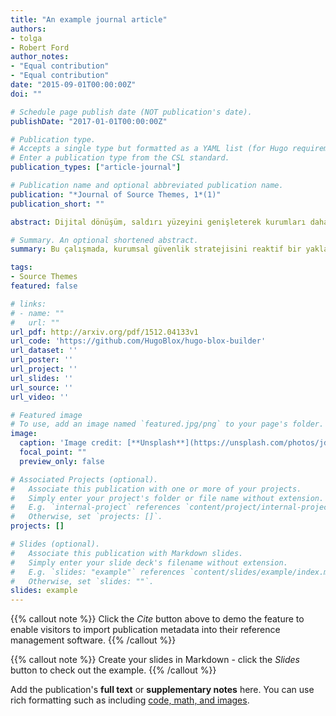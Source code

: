 ```yaml
---
title: "An example journal article"
authors:
- tolga
- Robert Ford
author_notes:
- "Equal contribution"
- "Equal contribution"
date: "2015-09-01T00:00:00Z"
doi: ""

# Schedule page publish date (NOT publication's date).
publishDate: "2017-01-01T00:00:00Z"

# Publication type.
# Accepts a single type but formatted as a YAML list (for Hugo requirements).
# Enter a publication type from the CSL standard.
publication_types: ["article-journal"]

# Publication name and optional abbreviated publication name.
publication: "*Journal of Source Themes, 1*(1)"
publication_short: ""

abstract: Dijital dönüşüm, saldırı yüzeyini genişleterek kurumları daha sofistike siber tehditlere maruz bırakmaktadır. Bu makale, kural tabanlı savunma mekanizmalarının ötesine geçerek, davranışsal analitiğe dayalı proaktif bir güvenlik stratejisinin önemini ele almaktadır. Kurumsal ağımızda uyguladığımız makine öğrenmesi tabanlı anomali tespit sistemi, sadece bilinen tehditleri değil, aynı zamanda içeriden gelen tehditler (insider threats) ve yavaş ilerleyen sızma girişimleri gibi "düşük ve yavaş" (low and slow) saldırıları da belirleyebilmektedir. Bu sistem, güvenlik duruşumuzu reaktif bir modelden öngörüye dayalı (predictive) bir modele dönüştürmemize yardımcı olmuştur. Çalışma, benzer bir dönüşümü hedefleyen diğer kurumlar için bir yol haritası sunmakta ve yatırımın geri dönüşünü (ROI) somut metriklerle ortaya koymaktadır.

# Summary. An optional shortened abstract.
summary: Bu çalışmada, kurumsal güvenlik stratejisini reaktif bir yaklaşımdan proaktif bir modele dönüştürmek için, davranışsal anomali tespiti yapan makine öğrenmesi sistemlerinin nasıl kullanılabileceğini ve bunun iş sonuçlarına etkisini inceliyoruz.

tags:
- Source Themes
featured: false

# links:
# - name: ""
#   url: ""
url_pdf: http://arxiv.org/pdf/1512.04133v1
url_code: 'https://github.com/HugoBlox/hugo-blox-builder'
url_dataset: ''
url_poster: ''
url_project: ''
url_slides: ''
url_source: ''
url_video: ''

# Featured image
# To use, add an image named `featured.jpg/png` to your page's folder. 
image:
  caption: 'Image credit: [**Unsplash**](https://unsplash.com/photos/jdD8gXaTZsc)'
  focal_point: ""
  preview_only: false

# Associated Projects (optional).
#   Associate this publication with one or more of your projects.
#   Simply enter your project's folder or file name without extension.
#   E.g. `internal-project` references `content/project/internal-project/index.md`.
#   Otherwise, set `projects: []`.
projects: []

# Slides (optional).
#   Associate this publication with Markdown slides.
#   Simply enter your slide deck's filename without extension.
#   E.g. `slides: "example"` references `content/slides/example/index.md`.
#   Otherwise, set `slides: ""`.
slides: example
---
```


{{% callout note %}}
Click the *Cite* button above to demo the feature to enable visitors to import publication metadata into their reference management software.
{{% /callout %}}

{{% callout note %}}
Create your slides in Markdown - click the *Slides* button to check out the example.
{{% /callout %}}

Add the publication's **full text** or **supplementary notes** here. You can use rich formatting such as including [code, math, and images](https://docs.hugoblox.com/content/writing-markdown-latex/).
